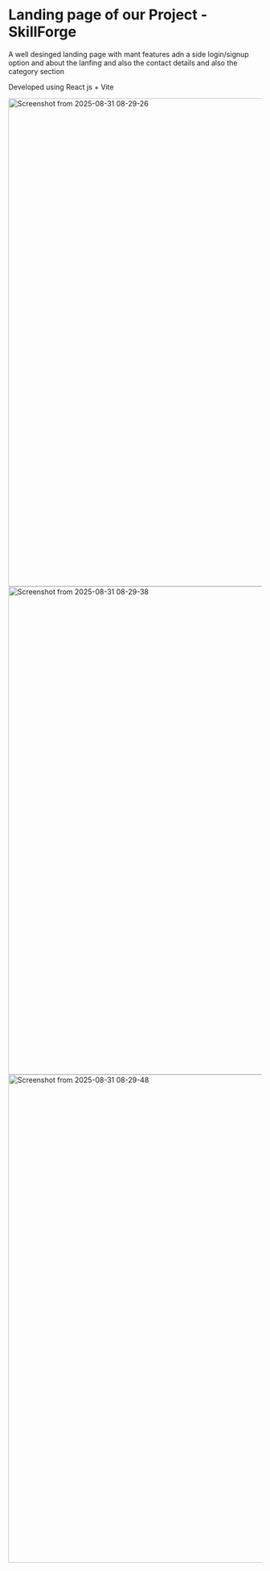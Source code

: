 # Landing page of our Project - SkillForge

A well desinged landing page with mant features adn a side login/signup option and about the lanfing and also the contact details and also the category section 

Developed using React js + Vite 

<img width="973" height="970" alt="Screenshot from 2025-08-31 08-29-26" src="https://github.com/user-attachments/assets/84e7714a-3ab5-4ec2-83a8-0645a926535d" />


<img width="973" height="970" alt="Screenshot from 2025-08-31 08-29-38" src="https://github.com/user-attachments/assets/7ea941ea-3856-44c9-b5a3-9969763e7736" />


<img width="973" height="970" alt="Screenshot from 2025-08-31 08-29-48" src="https://github.com/user-attachments/assets/e057231c-f3c9-4184-9af2-a06a95cb72e4" />
